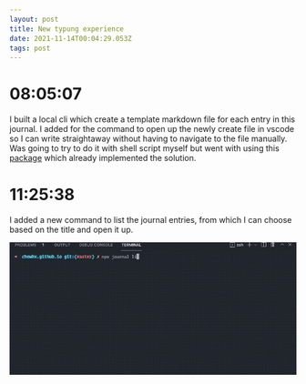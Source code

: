```yaml
---
layout: post
title: New typung experience
date: 2021-11-14T00:04:29.053Z
tags: post
---
```


# 08:05:07

I built a local cli which create a template markdown file for each entry in this journal. I added for the command to open up the newly create file in vscode so I can write straightaway without having to navigate to the file manually. Was going to try to do it with shell script myself but went with using this [package](https://www.npmjs.com/package/open) which already implemented the solution.

# 11:25:38

I added a new command to list the journal entries, from which I can choose based on the title and open it up.

![npx-journal-list-cli](assets/../../assets/images/2021-11-14%2011-28-35.2021-11-14%2011_29_37.gif)
